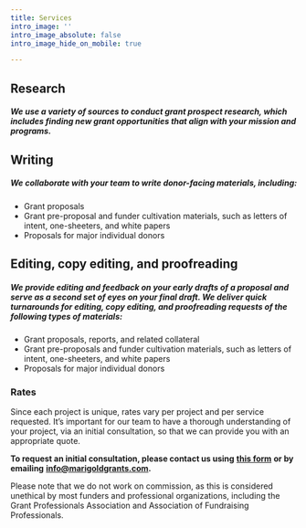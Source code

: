 ```yaml
---
title: Services
intro_image: ''
intro_image_absolute: false
intro_image_hide_on_mobile: true

---
```

## Research

##### We use a variety of sources to conduct grant prospect research, which includes finding new grant opportunities that align with your mission and programs.

## Writing

##### We collaborate with your team to write donor-facing materials, including:

* Grant proposals
* Grant pre-proposal and funder cultivation materials, such as letters of intent, one-sheeters, and white papers
* Proposals for major individual donors

## Editing, copy editing, and proofreading

##### We provide editing and feedback on your early drafts of a proposal and serve as a second set of eyes on your final draft. We deliver quick turnarounds for editing, copy editing, and proofreading requests of the following types of materials:

* Grant proposals, reports, and related collateral
* Grant pre-proposals and funder cultivation materials, such as letters of intent, one-sheeters, and white papers
* Proposals for major individual donors

### **Rates**

Since each project is unique, rates vary per project and per service requested. It’s important for our team to have a thorough understanding of your project, via an initial consultation, so that we can provide you with an appropriate quote. 

**To request an initial consultation, please contact us using** [**this form**](../contact "Contact Form") **or by emailing** [**info@marigoldgrants.com**](mailto:info@marigoldgrants.com "Email")**.**

Please note that we do not work on commission, as this is considered unethical by most funders and professional organizations, including the Grant Professionals Association and Association of Fundraising Professionals.